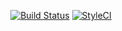 <p align="center">
    <a href="https://travis-ci.org/travisobregon/snippets"><img src="https://travis-ci.org/travisobregon/snippets.svg?branch=master" alt="Build Status"></a>
    <a href="https://styleci.io/repos/83910142"><img src="https://styleci.io/repos/83910142/shield?branch=master" alt="StyleCI"></a>
</p>
